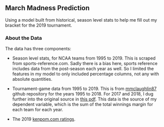 ## March Madness Prediction

Using a model built from historical, season level stats to help me fill out my bracket for the 2019 tournament. 

### About the Data

The data has three components:

- Season level stats, for NCAA teams from 1995 to 2019. This is scraped from sports-reference.com. Sadly there is a bias here, sports reference includes data from the post-season each year as well. So I limited the features in my model to only included percentage columns, not any with absolute quantities.

- Tournament-game data from 1995 to 2019. This is from [mmclaughlin87][1] github repository for the years 1995 to 2018. For 2017 and 2018, I dug further into the original source in [this pdf][2]. This data is the source of my dependent variable, which is the sum of the total winnings margin for each team for each year.

- The 2019 [kenpom.com ratings][3].

[1]: https://github.com/mmclaughlin87/march-madness-historical-perfomance
[2]: http://www.hoopstournament.net/StandardReports/By_Year.pdf
[3]: https://kenpom.com/index.php?y=2019
